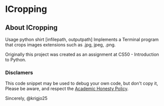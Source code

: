# ICropping

## About ICropping

Usage python shirt [infilepath, outputpath]
Implements a Terminal program that crops images extensions such as .jpg, jpeg, .png.

Originally this project was created as an assignment at CS50 - Introduction to Python.

###  Disclamers

This code snippet may be used to debug
your own code, but don't copy it,
Please be aware, and respect the [Academic Honesty Policy](https://cs50.harvard.edu/x/2023/honesty/).

Sincerely,
@krigjo25
